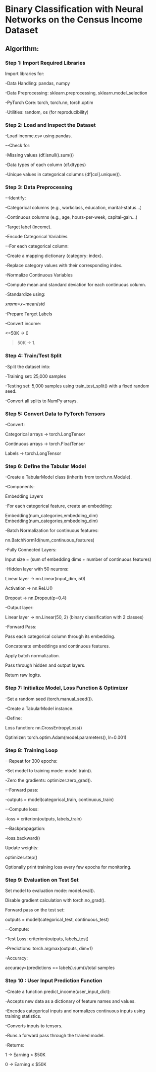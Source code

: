 # Binary Classification with Neural Networks on the Census Income Dataset

## Algorithm: 

### Step 1: Import Required Libraries

Import libraries for:

-Data Handling: pandas, numpy

-Data Preprocessing: sklearn.preprocessing, sklearn.model_selection

-PyTorch Core: torch, torch.nn, torch.optim

-Utilities: random, os (for reproducibility)

### Step 2: Load and Inspect the Dataset

-Load income.csv using pandas.

--Check for:

-Missing values (df.isnull().sum())

-Data types of each column (df.dtypes)

-Unique values in categorical columns (df[col].unique()).

### Step 3: Data Preprocessing

--Identify:

-Categorical columns (e.g., workclass, education, marital-status…)

-Continuous columns (e.g., age, hours-per-week, capital-gain…)

-Target label (income).

-Encode Categorical Variables

--For each categorical column:

-Create a mapping dictionary {category: index}.

-Replace category values with their corresponding index.

-Normalize Continuous Variables

-Compute mean and standard deviation for each continuous column.

-Standardize using:

𝑥𝑛𝑜𝑟𝑚=𝑥−mean/std
		​

-Prepare Target Labels

-Convert income:

<=50K → 0

>50K → 1.

### Step 4: Train/Test Split

-Split the dataset into:

-Training set: 25,000 samples

-Testing set: 5,000 samples
using train_test_split() with a fixed random seed.

-Convert all splits to NumPy arrays.

### Step 5: Convert Data to PyTorch Tensors

-Convert:

Categorical arrays → torch.LongTensor

Continuous arrays → torch.FloatTensor

Labels → torch.LongTensor

### Step 6: Define the Tabular Model

-Create a TabularModel class (inherits from torch.nn.Module).

-Components:

Embedding Layers

-For each categorical feature, create an embedding:

Embedding(num_categories,embedding_dim)
Embedding(num_categories,embedding_dim)

-Batch Normalization for continuous features:

nn.BatchNorm1d(num_continuous_features)

-Fully Connected Layers:

Input size = (sum of embedding dims + number of continuous features)

-Hidden layer with 50 neurons:

Linear layer → nn.Linear(input_dim, 50)

Activation → nn.ReLU()

Dropout → nn.Dropout(p=0.4)

-Output layer:

Linear layer → nn.Linear(50, 2) (binary classification with 2 classes)

-Forward Pass:

Pass each categorical column through its embedding.

Concatenate embeddings and continuous features.

Apply batch normalization.

Pass through hidden and output layers.

Return raw logits.

### Step 7: Initialize Model, Loss Function & Optimizer

-Set a random seed (torch.manual_seed()).

-Create a TabularModel instance.

-Define:

Loss function: nn.CrossEntropyLoss()

Optimizer: torch.optim.Adam(model.parameters(), lr=0.001)

### Step 8: Training Loop

--Repeat for 300 epochs:

-Set model to training mode: model.train().

-Zero the gradients: optimizer.zero_grad().

--Forward pass:

-outputs = model(categorical_train, continuous_train)

--Compute loss:

-loss = criterion(outputs, labels_train)

--Backpropagation:

-loss.backward()

Update weights:

optimizer.step()

Optionally print training loss every few epochs for monitoring.

### Step 9: Evaluation on Test Set

Set model to evaluation mode: model.eval().

Disable gradient calculation with torch.no_grad().

Forward pass on the test set:

outputs = model(categorical_test, continuous_test)

--Compute:

-Test Loss: criterion(outputs, labels_test)

-Predictions: torch.argmax(outputs, dim=1)

-Accuracy:

accuracy=(predictions == labels).sum()/total samples	​

### Step 10 : User Input Prediction Function

-Create a function predict_income(user_input_dict):

-Accepts new data as a dictionary of feature names and values.

-Encodes categorical inputs and normalizes continuous inputs using training statistics.

-Converts inputs to tensors.

-Runs a forward pass through the trained model.

-Returns:

1 → Earning > $50K

0 → Earning ≤ $50K
